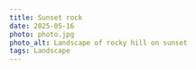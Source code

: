 ```yaml
---
title: Sunset rock
date: 2025-05-16
photo: photo.jpg
photo_alt: Landscape of rocky hill on sunset
tags: Landscape
---
```

